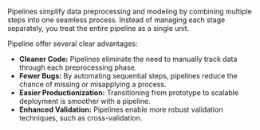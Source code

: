 Pipelines simplify data preprocessing and modeling by combining multiple steps into one seamless process. 
Instead of managing each stage separately, you treat the entire pipeline as a single unit.

Pipeline offer several clear advantages:
- **Cleaner Code:** Pipelines eliminate the need to manually track data through each preprocessing phase.
- **Fewer Bugs:** By automating sequential steps, pipelines reduce the chance of missing or misapplying a process.
- **Easier Productionization:** Transitioning from prototype to scalable deployment is smoother with a pipeline.
- **Enhanced Validation:** Pipelines enable more robust validation techniques, such as cross-validation.
